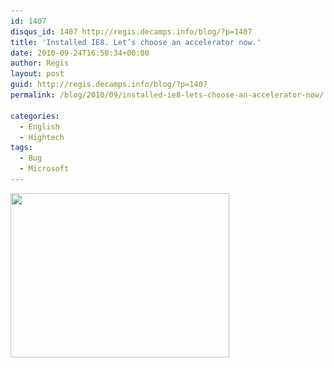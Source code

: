 ```yaml
---
id: 1407
disqus_id: 1407 http://regis.decamps.info/blog/?p=1407
title: 'Installed IE8. Let’s choose an accelerator now.'
date: 2010-09-24T16:50:34+00:00
author: Régis
layout: post
guid: http://regis.decamps.info/blog/?p=1407
permalink: /blog/2010/09/installed-ie8-lets-choose-an-accelerator-now/

categories:
  - English
  - Hightech
tags:
  - Bug
  - Microsoft
---
```

[<img src="/blog/wp-content/uploads/2010/09/screenshot-microsoft-ie8-accelerators-350x263.png" alt="" title="screenshot-microsoft-ie8-accelerators" width="350" height="263" class="alignnone size-medium wp-image-1408" srcset="/blog/wp-content/uploads/2010/09/screenshot-microsoft-ie8-accelerators-350x263.png 350w, /blog/wp-content/uploads/2010/09/screenshot-microsoft-ie8-accelerators-1024x772.png 1024w, /blog/wp-content/uploads/2010/09/screenshot-microsoft-ie8-accelerators.png 1062w" sizes="(max-width: 350px) 100vw, 350px" />](/blog/wp-content/uploads/2010/09/screenshot-microsoft-ie8-accelerators.png)
